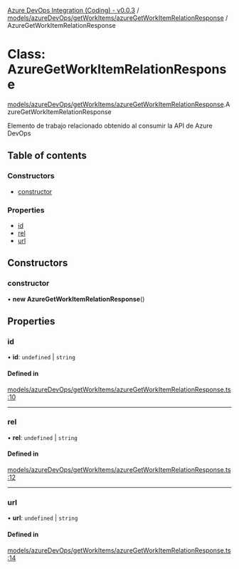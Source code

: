 [Azure DevOps Integration (Coding) - v0.0.3](../README.md) / [models/azureDevOps/getWorkItems/azureGetWorkItemRelationResponse](../modules/models_azureDevOps_getWorkItems_azureGetWorkItemRelationResponse.md) / AzureGetWorkItemRelationResponse

# Class: AzureGetWorkItemRelationResponse

[models/azureDevOps/getWorkItems/azureGetWorkItemRelationResponse](../modules/models_azureDevOps_getWorkItems_azureGetWorkItemRelationResponse.md).AzureGetWorkItemRelationResponse

Elemento de trabajo relacionado obtenido al consumir la API de Azure DevOps

## Table of contents

### Constructors

- [constructor](models_azureDevOps_getWorkItems_azureGetWorkItemRelationResponse.AzureGetWorkItemRelationResponse.md#constructor)

### Properties

- [id](models_azureDevOps_getWorkItems_azureGetWorkItemRelationResponse.AzureGetWorkItemRelationResponse.md#id)
- [rel](models_azureDevOps_getWorkItems_azureGetWorkItemRelationResponse.AzureGetWorkItemRelationResponse.md#rel)
- [url](models_azureDevOps_getWorkItems_azureGetWorkItemRelationResponse.AzureGetWorkItemRelationResponse.md#url)

## Constructors

### constructor

• **new AzureGetWorkItemRelationResponse**()

## Properties

### id

• **id**: `undefined` \| `string`

#### Defined in

[models/azureDevOps/getWorkItems/azureGetWorkItemRelationResponse.ts:10](https://github.com/jeysgar1/azure-devops-api-kms/blob/71b51ad/src/models/azureDevOps/getWorkItems/azureGetWorkItemRelationResponse.ts#L10)

___

### rel

• **rel**: `undefined` \| `string`

#### Defined in

[models/azureDevOps/getWorkItems/azureGetWorkItemRelationResponse.ts:12](https://github.com/jeysgar1/azure-devops-api-kms/blob/71b51ad/src/models/azureDevOps/getWorkItems/azureGetWorkItemRelationResponse.ts#L12)

___

### url

• **url**: `undefined` \| `string`

#### Defined in

[models/azureDevOps/getWorkItems/azureGetWorkItemRelationResponse.ts:14](https://github.com/jeysgar1/azure-devops-api-kms/blob/71b51ad/src/models/azureDevOps/getWorkItems/azureGetWorkItemRelationResponse.ts#L14)

